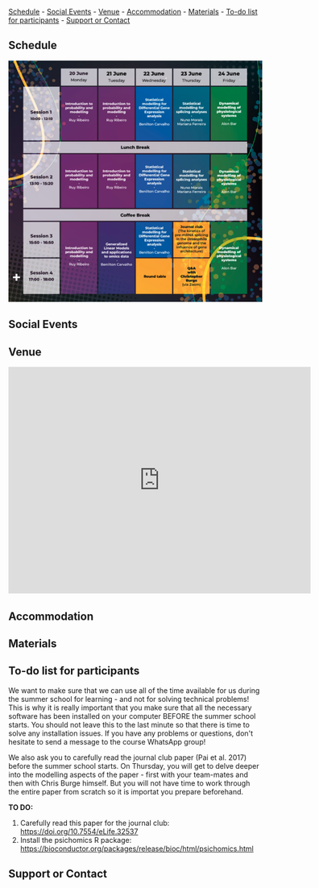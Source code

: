 
[Schedule](#id-schedule) - [Social Events](#id-socialevents) -
  [Venue](#id-venue) - [Accommodation](#id-accommodation) - [Materials](#id-materials) -
  [To-do list for participants](#id-preinstallation) - [Support or Contact](#id-contacts)


<div id='id-schedule'/>

## Schedule

![fig_scheduleTable](scheduleTable.png)

<div id='id-socialevents'/>

## Social Events

<div id='id-venue'/>

## Venue
<div id='id-accommodation'/>

<iframe src="https://www.google.com/maps/embed?pb=!1m18!1m12!1m3!1d31285.801742123218!2d-9.166283526806124!3d38.76084404648707!2m3!1f0!2f0!3f0!3m2!1i1024!2i768!4f13.1!3m3!1m2!1s0xd19331bc2f28e2b%3A0xbdcfa9c87a4c0bc4!2sInstituto%20de%20Medicina%20Molecular%20(IMM)!5e0!3m2!1sen!2suk!4v1653313338501!5m2!1sen!2suk" width="600" height="450" style="border:0;" allowfullscreen="" loading="lazy" referrerpolicy="no-referrer-when-downgrade"></iframe>

## Accommodation

<div id='id-materials'/>

## Materials

<div id='id-preinstallation'/>

## To-do list for participants

We want to make sure that we can use all of the time available for us during the summer school for learning - and not for solving technical problems! This is why it is really important that you make sure that all the necessary software has been installed on your computer BEFORE the summer school starts. You should not leave this to the last minute so that there is time to solve any installation issues. If you have any problems or questions, don't hesitate to send a message to the course WhatsApp group!

We also ask you to carefully read the journal club paper (Pai et al. 2017) before the summer school starts. On Thursday, you will get to delve deeper into the modelling aspects of the paper - first with your team-mates and then with Chris Burge himself. But you will not have time to work through the entire paper from scratch so it is importat you prepare beforehand.

<b>TO DO:</b>

1) Carefully read this paper for the journal club: https://doi.org/10.7554/eLife.32537
2) Install the psichomics R package: https://bioconductor.org/packages/release/bioc/html/psichomics.html


## Support or Contact

<div id='id-contacts'/>

